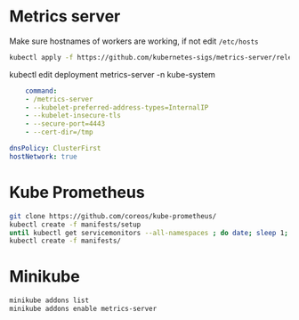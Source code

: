 # Metrics server

Make sure hostnames of workers are working, if not edit `/etc/hosts`

```sh
kubectl apply -f https://github.com/kubernetes-sigs/metrics-server/releases/download/v0.3.7/components.yaml
```

kubectl edit deployment metrics-server -n kube-system

```yml
    command:
    - /metrics-server 
    - --kubelet-preferred-address-types=InternalIP
    - --kubelet-insecure-tls
    - --secure-port=4443
    - --cert-dir=/tmp

dnsPolicy: ClusterFirst
hostNetwork: true
```

# Kube Prometheus

```sh
git clone https://github.com/coreos/kube-prometheus/
kubectl create -f manifests/setup
until kubectl get servicemonitors --all-namespaces ; do date; sleep 1; echo ""; done
kubectl create -f manifests/
```

# Minikube

```sh
minikube addons list
minikube addons enable metrics-server
```

